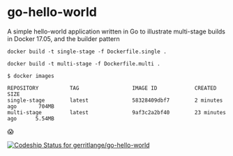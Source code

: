 # go-hello-world
A simple hello-world application written in Go to illustrate multi-stage builds in Docker 17.05, and the builder pattern

`docker build -t single-stage -f Dockerfile.single .`

`docker build -t multi-stage -f Dockerfile.multi .`

```
$ docker images

REPOSITORY          TAG                 IMAGE ID            CREATED             SIZE
single-stage        latest              58328409dbf7        2 minutes ago       704MB
multi-stage         latest              9af3c2a2bf40        23 minutes ago      5.54MB
```

😱

[![Codeship Status for gerritlange/go-hello-world](https://app.codeship.com/projects/1762d507-89e0-49c7-b94a-f900c9b86889/status?branch=master)](https://app.codeship.com/projects/418336)